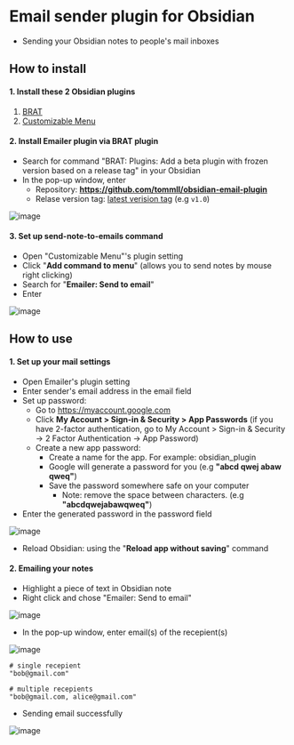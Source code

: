# Email sender plugin for Obsidian
- Sending your Obsidian notes to people's mail inboxes

## How to install
#### 1. Install these 2 Obsidian plugins
  1. [BRAT](https://obsidian.md/plugins?id=obsidian42-brat)
  2. [Customizable Menu](https://obsidian.md/plugins?id=customizable-menu)

#### 2. Install Emailer plugin via BRAT plugin
* Search for command "BRAT: Plugins: Add a beta plugin with frozen version based on a release tag" in your Obsidian
* In the pop-up window, enter
  * Repository: **https://github.com/tommll/obsidian-email-plugin**
  * Relase version tag: [latest verision tag](https://github.com/tommll/obsidian-email-plugin/releases/latest) (e.g `v1.0`)

![image](https://github.com/tommll/obsidian-email-plugin/assets/63462213/1bd81984-1164-4bd5-a365-85d02d496312)

#### 3. Set up send-note-to-emails command
* Open "Customizable Menu"'s plugin setting
* Click "**Add command to menu**" (allows you to send notes by mouse right clicking)
* Search for "**Emailer: Send to email**"
* Enter

![image](https://github.com/tommll/obsidian-email-plugin/assets/63462213/77a16c1e-22af-4fe7-a471-ef5ea3b329a8)

## How to use
#### 1. Set up your mail settings
  * Open Emailer's plugin setting
  * Enter sender's email address in the email field
  * Set up password:
    * Go to https://myaccount.google.com
    * Click **My Account > Sign-in & Security > App Passwords** (if you have 2-factor authentication, go to My Account > Sign-in & Security -> 2 Factor Authentication -> App Password)
    * Create a new app password:
      * Create a name for the app. For example: obsidian_plugin
      * Google will generate a password for you (e.g **"abcd qwej abaw qweq"**)
      * Save the password somewhere safe on your computer
        * Note: remove the space between characters. (e.g **"abcdqwejabawqweq"**) 
  * Enter the generated password in the password field

![image](https://github.com/tommll/obsidian-email-plugin/assets/63462213/5b248db1-23dc-4f7a-a6ac-ab44eaddfd7b)

* Reload Obsidian: using the "**Reload app without saving**" command

#### 2. Emailing your notes 
* Highlight a piece of text in Obsidian note
* Right click and chose "Emailer: Send to email"

![image](https://github.com/tommll/obsidian-email-plugin/assets/63462213/603af892-4a5d-45b1-bf2f-81af14c59d34)

* In the pop-up window, enter email(s) of the recepient(s)

![image](https://github.com/tommll/obsidian-email-plugin/assets/63462213/18ffe02f-a9d0-4dd6-b683-6499598dabff)

```
# single recepient
"bob@gmail.com"

# multiple recepients
"bob@gmail.com, alice@gmail.com"
```

* Sending email successfully

![image](https://github.com/tommll/obsidian-email-plugin/assets/63462213/eb083da7-8745-42d4-9855-e3c122dc89c9)
